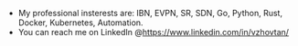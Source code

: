 - My professional insterests are: IBN, EVPN, SR, SDN, Go, Python, Rust, Docker, Kubernetes, Automation.
- You can reach me on LinkedIn @https://www.linkedin.com/in/vzhovtan/

<!---
vzhovtan/vzhovtan is a ✨ special ✨ repository because its `README.md` (this file) appears on your GitHub profile.
You can click the Preview link to take a look at your changes.
--->
